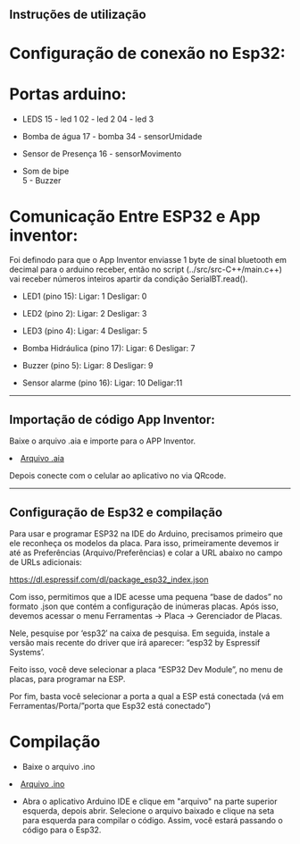 
## Instruções de utilização

# Configuração de conexão no Esp32:

# Portas arduino:

- LEDS
15 - led 1
02 - led 2
04 - led 3

- Bomba de água
17 - bomba
34 - sensorUmidade

- Sensor de Presença
16 - sensorMovimento

- Som de bipe   
5 - Buzzer


# Comunicação Entre ESP32 e App inventor:

Foi definodo para que o App Inventor enviasse 1 byte de sinal bluetooth em decimal para o arduino receber,
então no script (../src/src-C++/main.c++) vai receber números inteiros apartir da condição SerialBT.read().

- LED1 (pino 15):
Ligar: 1
Desligar: 0

- LED2 (pino 2):
Ligar: 2
Desligar: 3

- LED3 (pino 4):
Ligar: 4
Desligar: 5

- Bomba Hidráulica (pino 17):
Ligar: 6
Desligar: 7

- Buzzer (pino 5):
Ligar: 8
Desligar: 9

- Sensor alarme (pino 16):
Ligar: 10
Deligar:11


---

## Importação de código App Inventor:

Baixe o arquivo .aia e importe para o APP Inventor.

<li><a href="App\Casa_Inteligente.aia"> Arquivo .aia</a></li>

Depois conecte com o celular ao aplicativo no via QRcode.

---

## Configuração de Esp32 e compilação

Para usar e programar ESP32 na IDE do Arduino, precisamos primeiro que ele reconheça os
modelos da placa. Para isso, primeiramente devemos ir até as Preferências (Arquivo/Preferências) e
colar a URL abaixo no campo de URLs adicionais:

https://dl.espressif.com/dl/package_esp32_index.json

Com isso, permitimos que a IDE acesse uma pequena “base de dados” no formato .json que contém
a configuração de inúmeras placas. Após isso, devemos acessar o menu Ferramentas -> Placa ->
Gerenciador de Placas.

Nele, pesquise por ‘esp32′ na caixa de pesquisa. Em seguida, instale a versão mais recente do
driver que irá aparecer: “esp32 by Espressif Systems’.

Feito isso, você deve selecionar a placa “ESP32 Dev Module”, no menu de placas, para programar
na ESP.

Por fim, basta você selecionar a porta a qual a ESP está conectada (vá em Ferramentas/Porta/”porta
que Esp32 está conectado”)

# Compilação

- Baixe o arquivo .ino

<li><a href="Codigo\Casa_Inteligente.ino"> Arquivo .ino</a></li>

- Abra o aplicativo Arduino IDE e clique em "arquivo" na parte superior esquerda, depois abrir. Selecione o arquivo baixado e clique na seta para esquerda para compilar o código. Assim, você estará passando o código para o Esp32.

